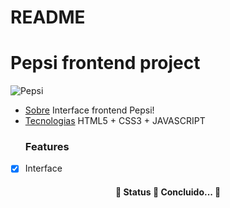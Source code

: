 # README

<h1>Pepsi frontend project</h1>

![Pepsi](https://media.giphy.com/media/eameO0jSp2SxPigzW2/giphy.gif)

<!--ts-->
   * [Sobre](#Sobre)
     Interface frontend Pepsi!
   * [Tecnologias](#tecnologias)
     HTML5 + CSS3 + JAVASCRIPT
     ### Features

- [x] Interface

<h4 align="center"> 
	🚧  Status 🚀 Concluido...  🚧
</h4>
